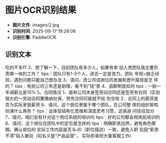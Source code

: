 # 图片OCR识别结果

- **图片文件**: images/2.jpg
- **识别时间**: 2025-09-17 19:26:06
- **识别引擎**: PaddleOCR

## 识别文本

吃的不多吖
2、想了解一下，目前团队有多少人，如果有幸
加入贵团队我主要负责哪一块的工作？
tips：团队只有1-3个人，进去一定是苦力。团队
年轻=缺乏经验，遇到问题只能自己想办法
3、请问，贵公司该岗位的发展和晋升路径是怎
样的？
tips：有些公司三年还是助理，看不到”钱“景
4、调薪制度如何
tips：一般一年调薪比是10%
5、合同情况
1、是和公司本身签劳动合同还是签劳务合同（区别
很大的～劳动合同要缴纳社保，劳务合同可能就不给
你交啦
2、合同上的薪资是否为实际发放薪资
6、请问，这个岗位隶属于哪个团队，在公司整
体的组织架构扮演什么角色？
tips：会体现结构化思维和深度思考习惯，这类追
问往往加分
7、请问，咱们会有针对这个岗位系统的培训吗
tips：好的公司都会用岗前培训的
8、请问，这个岗位在团队中的定位是怎样的
tips：明确职责边界，避免角色模糊。确认岗位的
实际工作内容是否与JD（职位描述）一致，避免入职
后因“职责不清”陷入被动（如名义是“产品运营”，
实际却承担大量客服工作)
